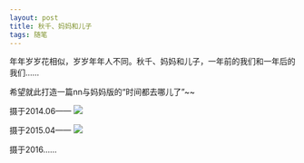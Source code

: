 ```yaml
---
layout: post
title: 秋千、妈妈和儿子
tags: 随笔
---
```


年年岁岁花相似，岁岁年年人不同。秋千、妈妈和儿子，一年前的我们和一年后的我们……

希望就此打造一篇nn与妈妈版的“时间都去哪儿了”~~

摄于2014.06——
![](http://ohfv138uq.bkt.clouddn.com/qiuqian1.jpg-700)

摄于2015.04——
![](http://ohfv138uq.bkt.clouddn.com/qiuqian2.jpg-700)

摄于2016……



